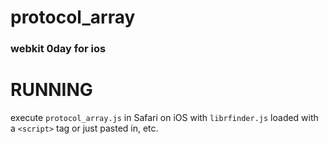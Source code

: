 # protocol_array
### webkit 0day for ios

# RUNNING
execute `protocol_array.js` in Safari on iOS with `librfinder.js` loaded with a `<script>` tag or just pasted in, etc.
